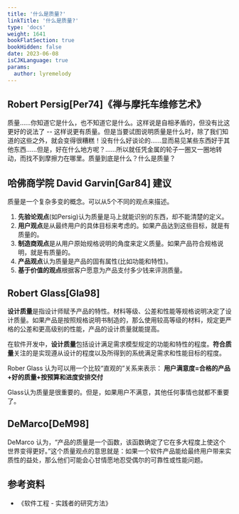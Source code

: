 ```yaml
---
title: '什么是质量?'
linkTitle: '什么是质量?'
type: 'docs'
weight: 1641
bookFlatSection: true
bookHidden: false
date: 2023-06-08
isCJKLanguage: true
params:
  author: lyremelody
---
```


## Robert Persig[Per74]《禅与摩托车维修艺术》
质量......你知道它是什么，也不知道它是什么。这样说是自相矛盾的，但没有比这更好的说法了 -- 这样说更有质量。但是当要试图说明质量是什么时，除了我们知道的这些之外，就会变得很糟糕！没有什么好谈论的......显而易见某些东西好于其他东西......但是，好在什么地方呢？......所以就任凭金属的轮子一圈又一圈地转动，而找不到摩擦力在哪里。质量到底是什么？什么是质量？

## 哈佛商学院 David Garvin[Gar84] 建议
质量是一个复杂多变的概念。可以从5个不同的观点来描述。
1. **先验论观点**(如Persig)认为质量是马上就能识别的东西，却不能清楚的定义。
2. **用户观点**是从最终用户的具体目标来考虑的。如果产品达到这些目标，就是有质量的。
3. **制造商观点**是从用户原始规格说明的角度来定义质量。如果产品符合规格说明，就是有质量的。
4. **产品观点**认为质量是产品的固有属性(比如功能和特性)。
5. **基于价值的观点**根据客户愿意为产品支付多少钱来评测质量。

## Robert Glass[Gla98]
**设计质量**是指设计师赋予产品的特性。材料等级、公差和性能等规格说明决定了设计质量。如果产品是按照规格说明书制造的，那么使用较高等级的材料，规定更严格的公差和更高级别的性能，产品的设计质量就能提高。

在软件开发中，**设计质量**包括设计满足需求模型规定的功能和特性的程度。**符合质量**关注的是实现遵从设计的程度以及所得到的系统满足需求和性能目标的程度。

Rober Glass 认为可以用一个比较“直观的”关系来表示：
    **用户满意度=合格的产品+好的质量+按预算和进度安排交付**

Glass认为质量是很重要的。但是，如果用户不满意，其他任何事情也就都不重要了。

## DeMarco[DeM98]
DeMarco 认为，“产品的质量是一个函数，该函数确定了它在多大程度上使这个世界变得更好。”这个质量观点的意思就是：如果一个软件产品能给最终用户带来实质性的益处，那么他们可能会心甘情愿地忍受偶尔的可靠性或性能问题。

## 参考资料
* 《软件工程 - 实践者的研究方法》